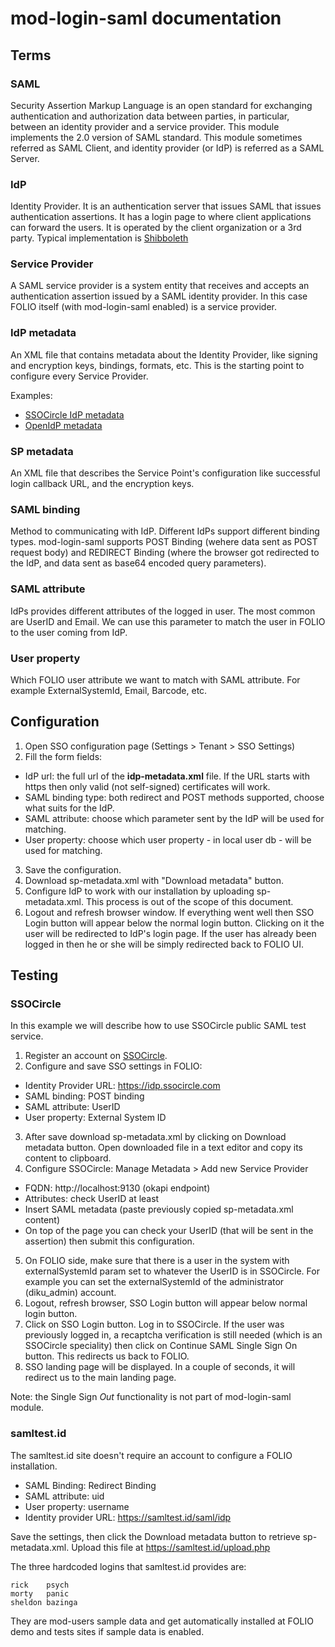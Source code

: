 # mod-login-saml documentation

## Terms

### SAML
Security Assertion Markup Language is an open standard for exchanging authentication and authorization data between parties, in particular, between an identity provider and a service provider. This module implements the 2.0 version of SAML standard. This module sometimes referred as SAML Client, and identity provider (or IdP) is referred as a SAML Server.

### IdP
Identity Provider. It is an authentication server that issues SAML that issues authentication assertions. It has a login page to where client applications can forward the users. It is operated by the client organization or a 3rd party. Typical implementation is [Shibboleth](https://www.shibboleth.net/)

### Service Provider
A SAML service provider is a system entity that receives and accepts an authentication assertion issued by a SAML identity provider. In this case FOLIO itself (with mod-login-saml enabled) is a service provider.

### IdP metadata
An XML file that contains metadata about the Identity Provider, like signing and encryption keys, bindings, formats, etc. This is the starting point to configure every Service Provider.

Examples:

* [SSOCircle IdP metadata](https://idp.ssocircle.com)
* [OpenIdP metadata](https://openidp.feide.no/simplesaml/saml2/idp/metadata.php)

### SP metadata

An XML file that describes the Service Point's configuration like successful login callback URL, and the encryption keys.

### SAML binding

Method to communicating with IdP. Different IdPs support different binding types. mod-login-saml supports POST Binding (wehere data sent as POST request body) and REDIRECT Binding (where the browser got redirected to the IdP, and data sent as base64 encoded query parameters).

### SAML attribute

IdPs provides different attributes of the logged in user. The most common are UserID and Email. We can use this parameter to match the user in FOLIO to the user coming from IdP.

### User property

Which FOLIO user attribute we want to match with SAML attribute. For example ExternalSystemId, Email, Barcode, etc.

## Configuration

1. Open SSO configuration page (Settings > Tenant > SSO Settings)
2. Fill the form fields:
 * IdP url: the full url of the **idp-metadata.xml** file. If the URL starts with https then only valid (not self-signed) certificates will work.
 * SAML binding type: both redirect and POST methods supported, choose what suits for the IdP.
 * SAML attribute: choose which parameter sent by the IdP will be used for matching.
 * User property: choose which user property - in local user db - will be used for matching.
3. Save the configuration.
4. Download sp-metadata.xml with "Download metadata" button.
5. Configure IdP to work with our installation by uploading sp-metadata.xml. This process is out of the scope of this document.
6. Logout and refresh browser window. If everything went well then SSO Login button will appear below the normal login button. Clicking on it the user will be redirected to IdP's login page. If the user has already been logged in then he or she will be simply redirected back to FOLIO UI.

## Testing

### SSOCircle

In this example we will describe how to use SSOCircle public SAML test service.

1. Register an account on [SSOCircle](https://www.ssocircle.com).
2. Configure and save SSO settings in FOLIO:
 * Identity Provider URL: https://idp.ssocircle.com
 * SAML binding: POST binding
 * SAML attribute: UserID
 * User property: External System ID
3. After save download sp-metadata.xml by clicking on Download metadata button. Open downloaded file in a text editor and copy its content to clipboard.
4. Configure SSOCircle: Manage Metadata > Add new Service Provider
 * FQDN: http://localhost:9130 (okapi endpoint)
 * Attributes: check UserID at least
 * Insert SAML metadata (paste previously copied sp-metadata.xml content)
 * On top of the page you can check your UserID (that will be sent in the assertion) then submit this configuration.
5. On FOLIO side, make sure that there is a user in the system with externalSystemId param set to whatever the UserID is in SSOCircle. For example you can set the externalSystemId of the administrator (diku\_admin) account.
6. Logout, refresh browser, SSO Login button will appear below normal login button.
7. Click on SSO Login button. Log in to SSOCircle. If the user was previously logged in, a recaptcha verification is still needed (which is an SSOCircle speciality) then click on Continue SAML Single Sign On button. This redirects us back to FOLIO.
8. SSO landing page will be displayed. In a couple of seconds, it will redirect us to the main landing page.

Note: the Single Sign *Out* functionality is not part of mod-login-saml module.

### samltest.id

The samltest.id site doesn't require an account to configure a FOLIO installation.

* SAML Binding: Redirect Binding
* SAML attribute: uid
* User property: username
* Identity provider URL: https://samltest.id/saml/idp

Save the settings, then click the Download metadata button to retrieve sp-metadata.xml. Upload this file at https://samltest.id/upload.php

The three hardcoded logins that samltest.id provides are:

```
rick    psych
morty   panic
sheldon bazinga
```

They are mod-users sample data and get automatically installed at FOLIO demo and tests sites if sample data is enabled.

